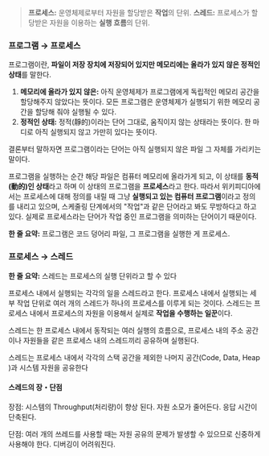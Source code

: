> **프로세스:** 운영체제로부터 자원을 할당받은 **작업**의 단위.
> **스레드:** 프로세스가 할당받은 자원을 이용하는 **실행 흐름**의 단위.



### **프로그램 → 프로세스**

프로그램이란, **파일이 저장 장치에 저장되어 있지만 메모리에는 올라가 있지 않은 정적인 상태**를 말한다.

1. **메모리에 올라가 있지 않은:** 아직 운영체제가 프로그램에게 독립적인 메모리 공간을 할당해주지 않았다는 뜻이다. 모든 프로그램은 운영체제가 실행되기 위한 메모리 공간을 할당해 줘야 실행될 수 있다.
2. **정적인 상태:** 정적(靜的)이라는 단어 그대로, 움직이지 않는 상태라는 뜻이다. 한 마디로 아직 실행되지 않고 가만히 있다는 뜻이다.

결론부터 말하자면 프로그램이라는 단어는 아직 실행되지 않은 파일 그 자체를 가리키는 말이다.

프로그램을 실행하는 순간 해당 파일은 컴퓨터 메모리에 올라가게 되고, 이 상태를 **동적(動的)인 상태**라고 하며 이 상태의 프로그램을 **프로세스**라고 한다. 따라서 위키피디아에서는 프로세스에 대해 정의를 내릴 때 그냥 **실행되고 있는 컴퓨터 프로그램**이라고 정의를 내리고 있으며, 스케줄링 단계에서의 "작업"과 같은 단어라고 봐도 무방하다고 하고 있다. 실제로 프로세스라는 단어가 작업 중인 프로그램을 의미하는 단어이기 때문이다.



**한 줄 요약:** 프로그램은 코드 덩어리 파일, 그 프로그램을 실행한 게 프로세스.



### **프로세스 → 스레드**

**한 줄 요약:** 스레드는 프로세스의 실행 단위라고 할 수 있다

프로세스 내에서 실행되는 각각의 일을 스레드라고 한다. 프로세스 내에서 실행되는 세부 작업 단위로 여러 개의 스레드가 하나의 프로세스를 이루게 되는 것이다. 스레드는 프로세스 내에서 프로세스의 자원을 이용해서 실제로 **작업을 수행하는 일꾼**이다.

스레드는 한 프로세스 내에서 동작되는 여러 실행의 흐름으로, 프로세스 내의 주소 공간이나 자원들을 같은 프로세스 내의 스레드끼리 공유하며 실행된다.

스레드는 프로세스 내에서 각각의 스택 공간을 제외한 나머지 공간(Code, Data, Heap )과 시스템 자원을 공유한다



#### 스레드의 장・단점 

장점: 시스템의 Throughput(처리량)이 향상 된다. 자원 소모가 줄어든다. 응답 시간이 단축된다.

단점: 여러 개의 쓰레드를 사용할 때는 자원 공유의 문제가 발생할 수 있으므로 신중하게 사용해야 한다.  디버깅이 어려워진다.

